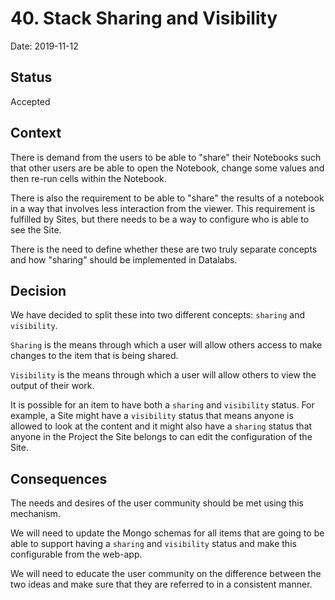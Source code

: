 # 40. Stack Sharing and Visibility

Date: 2019-11-12

## Status

Accepted

## Context

There is demand from the users to be able to "share" their Notebooks such that other users
are be able to open the Notebook, change some values and then re-run cells within the
Notebook.

There is also the requirement to be able to "share" the results of a notebook in a way
that involves less interaction from the viewer. This requirement is fulfilled by Sites,
but there needs to be a way to configure who is able to see the Site.

There is the need to define whether these are two truly separate concepts and how
"sharing" should be implemented in Datalabs.

## Decision

We have decided to split these into two different concepts: `sharing` and `visibility`.

`Sharing` is the means through which a user will allow others access to make changes to
the item that is being shared.

`Visibility` is the means through which a user will allow others to view the output of
their work.

It is possible for an item to have both a `sharing` and `visibility` status. For example,
a Site might have a `visibility` status that means anyone is allowed to look at the
content and it might also have a `sharing` status that anyone in the Project the Site
belongs to can edit the configuration of the Site.

## Consequences

The needs and desires of the user community should be met using this mechanism.

We will need to update the Mongo schemas for all items that are going to be able to
support having a `sharing` and `visibility` status and make this configurable from
the web-app.

We will need to educate the user community on the difference between the two ideas and
make sure that they are referred to in a consistent manner.
